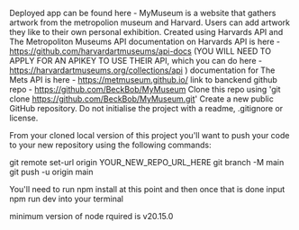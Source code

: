 Deployed app can be found here - 
MyMuseum is a website that gathers artwork from the metropolion museum and Harvard. Users can add artwork they like to their own personal exhibition. Created using Harvards API and The Metropoliton Museums API
documentation on Harvards API is here - https://github.com/harvardartmuseums/api-docs (YOU WILL NEED TO APPLY FOR AN APIKEY TO USE THEIR API, which you can do here -  https://harvardartmuseums.org/collections/api )
documentation for The Mets API is here - https://metmuseum.github.io/
link to banckend github repo - https://github.com/BeckBob/MyMuseum
Clone this repo using 'git clone https://github.com/BeckBob/MyMuseum.git' Create a new public GitHub repository. Do not initialise the project with a readme, .gitignore or license.

From your cloned local version of this project you'll want to push your code to your new repository using the following commands:

git remote set-url origin YOUR_NEW_REPO_URL_HERE git branch -M main git push -u origin main

You'll need to run npm install at this point and then once that is done input npm run dev into your terminal

minimum version of node rquired is v20.15.0